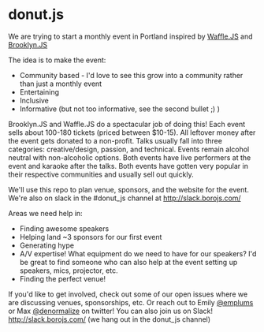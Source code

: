 # donut.js


We are trying to start a monthly event in Portland inspired by <a href="http://wafflejs.com/">Waffle.JS</a> and <a href="http://brooklynjs.com/">Brooklyn.JS</a>

The idea is to make the event:
- Community based - I'd love to see this grow into a community rather than just a monthly event
- Entertaining
- Inclusive
- Informative (but not too informative, see the second bullet ;) )

Brooklyn.JS and Waffle.JS do a spectacular job of doing this! Each event sells about 100-180 tickets (priced between $10-15). All leftover money after the event gets donated to a non-profit. Talks usually fall into three categories: creative/design, passion, and technical. Events remain alcohol neutral with non-alcoholic options. Both events have live performers at the event and karaoke after the talks. Both events have gotten very popular in their respective communities and usually sell out quickly.


We'll use this repo to plan venue, sponsors, and the website for the event. We're also on slack in the #donut_js channel at http://slack.borojs.com/

Areas we need help in:
- Finding awesome speakers
- Helping land ~3 sponsors for our first event
- Generating hype
- A/V expertise! What equipment do we need to have for our speakers? I'd be great to find someone
  who can also help at the event setting up speakers, mics, projector, etc.
- Finding the perfect venue!

If you'd like to get involved, check out some of our open issues where we are discussing venues, sponsorships, etc. Or reach out to Emily [@emplums](http://www.twitter.com/emplums) or Max [@denormalize](http://www.twitter.com/denormalize) on twitter! You can also join us on Slack! http://slack.borojs.com/ (we hang out in the donut_js channel)
